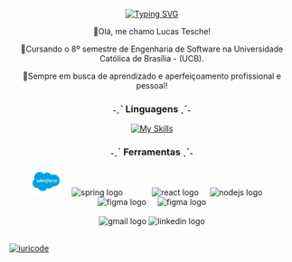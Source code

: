 <div align="center"> 

[![Typing SVG](https://readme-typing-svg.demolab.com?font=Nata+Sans&weight=800&letterSpacing=0.5px&duration=4000&pause=500&color=0082FF&center=true&vCenter=true&width=435&lines=Salesforce+Developer;Fullstack+Developer)](https://git.io/typing-svg)

</div>

<div align=center>
<p>👋Olá, me chamo Lucas Tesche!</p>
<p>📌Cursando o 8º semestre de Engenharia de Software na Universidade Católica de Brasília - (UCB).</p>
<p>📌Sempre em busca de aprendizado e aperfeiçoamento profissional e pessoal!</p>
</div>
<tr></tr>

<div align="center">
  <h3>˗ˏˋ Linguagens ˎˊ˗</h3>
  
  [![My Skills](https://skillicons.dev/icons?i=java,js,mysql,py,ts&theme=dark)](https://github.com/LucasTesche1)

  <h3>˗ˏˋ Ferramentas ˎˊ˗</h3>

  <img width="12" />
  <img src="https://github.com/devicons/devicon/blob/master/icons/salesforce/salesforce-original.svg" height="50" alt="salesforce logo"  />
  <img width="12" />
  <img src="https://cdn.jsdelivr.net/gh/devicons/devicon/icons/spring/spring-original.svg" height="50" alt="spring logo"  />
  <img width="12" />
  <img width="12" />
  <img width="12" />
  <img src="https://cdn.jsdelivr.net/gh/devicons/devicon/icons/react/react-original.svg" height="50" alt="react logo"  />
  <img width="12" />
  <img src="https://cdn.jsdelivr.net/gh/devicons/devicon/icons/nodejs/nodejs-original.svg" height="50" alt="nodejs logo"  />
  <img width="12" />
  <img width="12" />
  <img src="https://cdn.jsdelivr.net/gh/devicons/devicon/icons/figma/figma-original.svg" height="50" alt="figma logo"  />
  <img width="12" />
  <img src="https://cdn.jsdelivr.net/gh/devicons/devicon/icons/django/django-original.svg" height="50" alt="figma logo"  />
</div>


<br clear="both">
<div align="center">
  <img src="https://img.shields.io/static/v1?message=Gmail&logo=gmail&label=&color=D14836&logoColor=white&labelColor=&style=for-the-badge" height="35" alt="gmail logo"  />
  <img src="https://img.shields.io/static/v1?message=LinkedIn&logo=linkedin&label=&color=0077B5&logoColor=white&labelColor=&style=for-the-badge" height="35" alt="linkedin logo"  />
</div>
<br>


[![iuricode](https://github-readme-stats.vercel.app/api/top-langs/?username=LucasTesche1&hide=html&layout=compact&theme=dracula)](https://github.com/anuraghazra/github-readme-stats)

